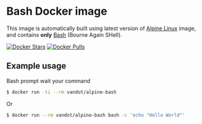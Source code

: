 # Bash Docker image

This image is automatically built using latest version of [Alpine Linux](https://alpinelinux.org/) image, and
contains __only__ [Bash](https://www.gnu.org/software/bash/) (Bourne Again SHell).

[![Docker Stars](https://img.shields.io/docker/stars/vandot/alpine-bash.svg)](https://hub.docker.com/r/vandot/alpine-bash/)
[![Docker Pulls](https://img.shields.io/docker/pulls/vandot/alpine-bash.svg)](https://hub.docker.com/r/vandot/alpine-bash/)

## Example usage

Bash prompt wait your command 
```bash
$ docker run -ti --rm vandot/alpine-bash
```

Or 

```bash
$ docker run --rm vandot/alpine-bash bash -c 'echo "Hello World"'
```
